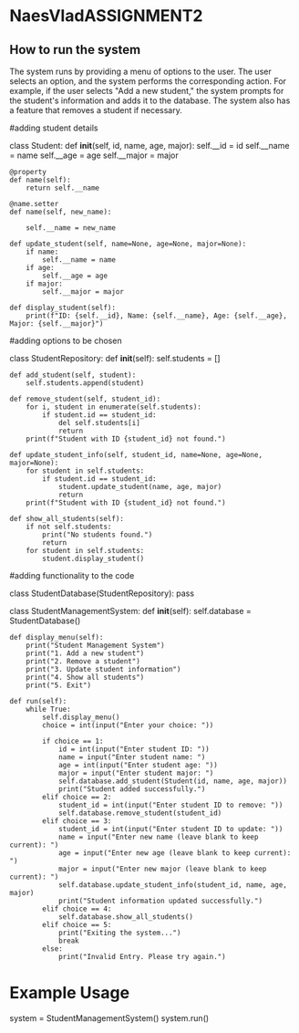 # NaesVladASSIGNMENT2
## How to run the system
The system runs by providing a menu of options to the user. The user selects an option, and the system performs the corresponding action. For example, if the user selects "Add a new student," the system prompts for the student's information and adds it to the database.
The system also has a feature that removes a student if necessary.

#adding student details

class Student:
    def __init__(self, id, name, age, major):
        self.__id = id
        self.__name = name
        self.__age = age
        self.__major = major

    @property
    def name(self):
        return self.__name

    @name.setter
    def name(self, new_name):

        self.__name = new_name

    def update_student(self, name=None, age=None, major=None):
        if name:
            self.__name = name
        if age:
            self.__age = age
        if major:
            self.__major = major

    def display_student(self):
        print(f"ID: {self.__id}, Name: {self.__name}, Age: {self.__age}, Major: {self.__major}")

#adding options to be chosen

class StudentRepository:
    def __init__(self):
        self.students = []

    def add_student(self, student):
        self.students.append(student)

    def remove_student(self, student_id):
        for i, student in enumerate(self.students):
            if student.id == student_id:
                del self.students[i]
                return
        print(f"Student with ID {student_id} not found.")

    def update_student_info(self, student_id, name=None, age=None, major=None):
        for student in self.students:
            if student.id == student_id:
                student.update_student(name, age, major)
                return
        print(f"Student with ID {student_id} not found.")

    def show_all_students(self):
        if not self.students:
            print("No students found.")
            return
        for student in self.students:
            student.display_student()

#adding functionality to the code

class StudentDatabase(StudentRepository):
    pass  

class StudentManagementSystem:
    def __init__(self):
        self.database = StudentDatabase()

    def display_menu(self):
        print("Student Management System")
        print("1. Add a new student")
        print("2. Remove a student")
        print("3. Update student information")
        print("4. Show all students")
        print("5. Exit")

    def run(self):
        while True:
            self.display_menu()
            choice = int(input("Enter your choice: "))

            if choice == 1:
                id = int(input("Enter student ID: "))
                name = input("Enter student name: ")
                age = int(input("Enter student age: "))
                major = input("Enter student major: ")
                self.database.add_student(Student(id, name, age, major))
                print("Student added successfully.")
            elif choice == 2:
                student_id = int(input("Enter student ID to remove: "))
                self.database.remove_student(student_id)
            elif choice == 3:
                student_id = int(input("Enter student ID to update: "))
                name = input("Enter new name (leave blank to keep current): ")
                age = input("Enter new age (leave blank to keep current): ")
                major = input("Enter new major (leave blank to keep current): ")
                self.database.update_student_info(student_id, name, age, major)
                print("Student information updated successfully.")
            elif choice == 4:
                self.database.show_all_students()
            elif choice == 5:
                print("Exiting the system...")
                break
            else:
                print("Invalid Entry. Please try again.")

# Example Usage
system = StudentManagementSystem()
system.run()
